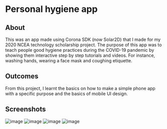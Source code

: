 # Personal hygiene app

## About 
This was an app made using Corona SDK (now Solar2D) that I made for my 2020 NCEA technology scholarship project. The purpose of this app was to teach people good hygiene practices during the COVID-19 pandemic by showing them interactive step by step tutorials and videos. For instance, washing hands, wearing a face mask and coughing etiquette.

## Outcomes
From this project, I learnt the basics on how to make a simple phone app with a specific purpose and the basics of mobile UI design.

## Screenshots
![image](https://user-images.githubusercontent.com/60588144/188053089-faeff3cb-b8ec-43e9-9fdb-8531466394e0.png)
![image](https://user-images.githubusercontent.com/60588144/188053117-ff0ee6be-ac77-46da-9934-effed926aeb7.png)
![image](https://user-images.githubusercontent.com/60588144/188053524-0a532013-d6af-4535-af2a-27c16c223d44.png)
![image](https://user-images.githubusercontent.com/60588144/188053547-19e9bd3d-aaca-418c-84a9-1531dd8ef78c.png)
